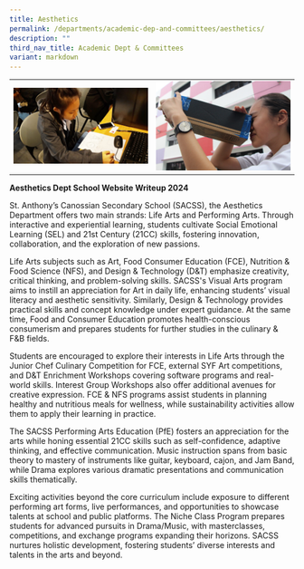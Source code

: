 ```yaml
---
title: Aesthetics
permalink: /departments/academic-dep-and-committees/aesthetics/
description: ""
third_nav_title: Academic Dept & Committees
variant: markdown
---
```

|   |   |
|---|---|
| ![](/images/Departments/Academic%20Dep%20&%20Comittee/LIFE%20ARTS/20190325_094646-scaled.jpg) | ![](/images/Departments/Academic%20Dep%20&%20Comittee/LIFE%20ARTS/IMG_8297-scaled.jpg)  |

**Aesthetics Dept School Website Writeup 2024**

  

St. Anthony’s Canossian Secondary School (SACSS), the Aesthetics Department offers two main strands: Life Arts and Performing Arts. Through interactive and experiential learning, students cultivate Social Emotional Learning (SEL) and 21st Century (21CC) skills, fostering innovation, collaboration, and the exploration of new passions.

Life Arts subjects such as Art, Food Consumer Education (FCE), Nutrition & Food Science (NFS), and Design & Technology (D&T) emphasize creativity, critical thinking, and problem-solving skills. SACSS's Visual Arts program aims to instill an appreciation for Art in daily life, enhancing students’ visual literacy and aesthetic sensitivity. Similarly, Design & Technology provides practical skills and concept knowledge under expert guidance. At the same time, Food and Consumer Education promotes health-conscious consumerism and prepares students for further studies in the culinary & F&B fields.

Students are encouraged to explore their interests in Life Arts through the Junior Chef Culinary Competition for FCE, external SYF Art competitions, and D&T Enrichment Workshops covering software programs and real-world skills. Interest Group Workshops also offer additional avenues for creative expression. FCE & NFS programs assist students in planning healthy and nutritious meals for wellness, while sustainability activities allow them to apply their learning in practice.

The SACSS Performing Arts Education (PfE) fosters an appreciation for the arts while honing essential 21CC skills such as self-confidence, adaptive thinking, and effective communication. Music instruction spans from basic theory to mastery of instruments like guitar, keyboard, cajon, and Jam Band, while Drama explores various dramatic presentations and communication skills thematically.

Exciting activities beyond the core curriculum include exposure to different performing art forms, live performances, and opportunities to showcase talents at school and public platforms. The Niche Class Program prepares students for advanced pursuits in Drama/Music, with masterclasses, competitions, and exchange programs expanding their horizons. SACSS nurtures holistic development, fostering students’ diverse interests and talents in the arts and beyond.